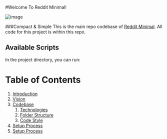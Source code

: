 #Welcome To Reddit Minimal!

![image](https://user-images.githubusercontent.com/29739432/115553809-743c9c00-a273-11eb-8486-1464ae3d9ee3.png)

###Compact & Simple
This is the main repo codebase of [Reddit Minimal](https://jovial-kare-0edb36.netlify.app/?#/). All code for this project is within this repo.

## Available Scripts

In the project directory, you can run:

# Table of Contents
1. [Introduction](#introduction)
  1. [Vision](#subparagraph1)
2. [Codebase](#paragraph1)
    1. [Technologies](#subparagraph1)
    2. [Folder Structure](#subparagraph2)
    3. [Code Style](#subparagraph3)
3. [Setup Process](#paragraph2)
4. [Setup Process](#paragraph3)
